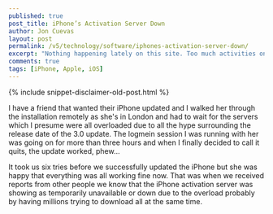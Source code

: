 ```yaml
---
published: true
post_title: iPhone’s Activation Server Down
author: Jon Cuevas
layout: post
permalink: /v5/technology/software/iphones-activation-server-down/
excerpt: "Nothing happening lately on this site. Too much activities on marketing some projects on social networks like twitter, facebook and the rest have kept Archon Digital from blogging. It seems writing content on this site has crept down to a halt."
comments: true
tags: [iPhone, Apple, iOS]
---
```

{% include snippet-disclaimer-old-post.html %}

I have a friend that wanted their iPhone updated and I walked her through the installation remotely as she's in London and had to wait for the servers which I presume were all overloaded due to all the hype surrounding the release date of the 3.0 update. The logmein session I was running with her was going on for more than three hours and when I finally decided to call it quits, the update worked, phew…

It took us six tries before we successfully updated the iPhone but she was happy that everything was all working fine now. That was when we received reports from other people we know that the iPhone activation server was showing as temporarily unavailable or down due to the overload probably by having millions trying to download all at the same time.
